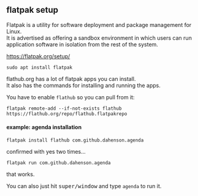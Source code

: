 ## flatpak setup

Flatpak is a utility for software deployment and package management for Linux.\
It is advertised as offering a sandbox environment in which users can run application software in isolation from the rest of the system.

https://flatpak.org/setup/

```
sudo apt install flatpak
```

flathub.org has a lot of flatpak apps you can install.\
It also has the commands for installing and running the apps.

You have to enable `flathub` so you can pull from it:
```
flatpak remote-add --if-not-exists flathub https://flathub.org/repo/flathub.flatpakrepo
```

#### example: agenda installation
```
flatpak install flathub com.github.dahenson.agenda
```
confirmed with yes two times...
```
flatpak run com.github.dahenson.agenda
```
that works.

You can also just hit <kbd>super/window</kbd> and type `agenda` to run it.

